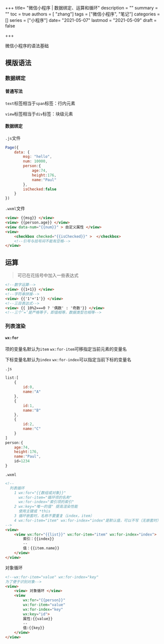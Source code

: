 

+++
title= "微信小程序 | 数据绑定、运算和循环"
description = ""
summary = ""
toc = true
authors = [ "zhang"]
tags = ["微信小程序", "笔记"]
categories = []
series = ["小程序"]
date= "2021-05-07"
lastmod = "2021-05-09"
draft = false

+++

微信小程序的语法基础

<!--more-->

## 模版语法

### 数据绑定

#### 普通写法

`text`标签相当于`span`标签：行内元素

`view`标签相当于`div`标签：块级元素

#### 数据绑定

`.js`文件

```javascript
Page({
    data: {
        msg: "hello",
        num: 10000,
        person:{
            age:74,
            height:176,
            name:"Paul"
        },
        isChecked:false
    }
})
```

`.wxml`文件

```html
<view> {{msg}} </view>
<view> {{person.age}} </view>
<view data-num="{{num}}" > 自定义属性 </view>
<view>
    <checkbox checked="{{isChecked}}" >  </checkbox>
    <!--引号与括号间不能有空格-->
</view>
```

## 运算

> 可已在花括号中加入一些表达式

```html
<!--数字运算-->
<view> {{1+1}} </view>
<!--字符串拼接-->
<view> {{'1'+'1'}} </view>
<!--三目表达式-->
<view> {{ 10%2===0 ? '偶数' : '奇数'}} </view>
<!--三个’=’是严格等于，即值相等，数据类型也相等-->
```

### 列表渲染

#### `wx:for`

项的变量名默认为`item` `wx:for-item`可移指定当前元素的变量名

下标变量名默认为`index` `wx:for-index`可以指定当前下标的变量名

`.js`

```javascript
list:[
    {
        id:0,
        name:"A"
    },
    {
        id:1,
        name:"B"
    },
    {
        id:2,
        name:"C"
    }
]
person:{
    age:74,
    height:176,
    name:"Paul",
    id=1234
}
```

`.wxml`

```html
<!--
  列表循环
    1 wx:for="{{数组或对象}}" 
      wx:for-item="循环项的名称" 
      wx:for-index="索引项的索引"
    2 wx:key="唯一的值" 提高渲染性能
      使用主键或 *this
    3 循环嵌套时，名称不要重复（index，item）
    4 wx:for-item="item" wx:for-index="index"是默认值，可以不写（无嵌套时）
-->
<view> 
    <view wx:for="{{list}}" wx:for-item="item" wx:for-index="index"> 
        索引：{{index}}
        --
        值：{{item.name}}
    </view>
</view>
```

对象循环

```html
<!--wx:for-item="value" wx:for-index="key"
为了便于识别对象-->
<view> 
    <view> 对象循环 </view>
    <view
        wx:for="{{person}}"
        wx:for-item="value" 
        wx:for-index="key"
        wx:key="id">
        属性:{{value}}
        --
        值:{{key}}
    </view>
</view>
```


